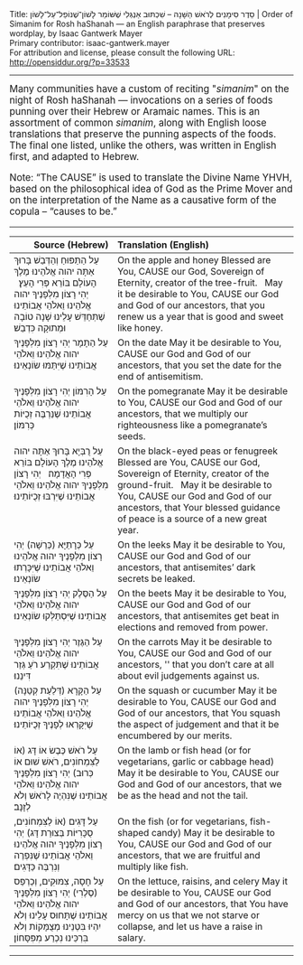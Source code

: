 <html>
<head></head>
<body>
Title: סֵדֶר סִימָנִים לְרֹאשׁ הַשָּׁנָה – שִׁכְתּוּב אַנְגְּלִי שֶׁשּׁוֹמֵר לָשׁוֹן־שֶׁנּוֹפֵל־עַל־לָשׁוֹן | Order of Simanim for Rosh haShanah — an English paraphrase that preserves wordplay, by Isaac Gantwerk Mayer<br />
Primary contributor: isaac-gantwerk.mayer<br />
For attribution and license, please consult the following URL: <a href="http://opensiddur.org/?p=33533">http://opensiddur.org/?p=33533</a>
<p />
<hr />

<div class="english" style="font-size: 1.2em;">
Many communities have a custom of reciting "<em>simanim</em>" on the night of Rosh haShanah — invocations on a series of foods punning over their Hebrew or Aramaic names. This is an assortment of common <em>simanim</em>, along with English loose translations that preserve the punning aspects of the foods. The final one listed, unlike the others, was written in English first, and adapted to Hebrew.

Note: “The CAUSE” is used to translate the Divine Name YHVH, based on the philosophical idea of God as the Prime Mover and on the interpretation of the Name as a causative form of the copula – “causes to be.”
</div>

<hr />


<table style="margin-left: auto;margin-right: auto;" class="draggable">
<thead><tr><th id="x" style="text-align: right;">Source (Hebrew)</th><th style="text-align: left;">Translation (English)</th></tr></thead>
<tbody>
<tr><td style="vertical-align:top;">
<div class="liturgy"><span lang="he">
<span class="instruction">עַל הַתַּפּוּחַ וְהַדְּבַשׁ</span>
בָּרוּךְ אַתָּה 
יהוה אֱלֹהֵינוּ 
מֶלֶךְ הָעוֹלָם 
בּוֹרֵא פְּרִי הָעֵץ׃ 
&nbsp;
יְהִי רָצוֹן מִלְּפָנֶיךָ 
יהוה אֱלֹהֵינוּ וֵאלֹהֵי אֲבוֹתֵינוּ 
שֶׁתְּחַדֵּשׁ עָלֵינוּ שָׁנָה טוֹבָה וּמְתוּקָה כִּדְבַשׁ׃
</span></div></td>
 
<td style="vertical-align:top;">
<div class="english">
<span class="instruction">On the apple and honey</span>
Blessed are You, 
CAUSE our God, 
Sovereign of Eternity, 
creator of the tree-fruit. 
&nbsp;
May it be desirable to You, 
CAUSE our God and God of our ancestors, 
that you renew us a year that is good and sweet like honey.  
</div></td></tr>


<tr><td style="vertical-align:top;">
<div class="liturgy"><span lang="he">
<span class="instruction">עַל הַתָּמָר</span>
יְהִי רָצוֹן מִלְּפָנֶיךָ 
יהוה אֱלֹהֵינוּ וֵאלֹהֵי אֲבוֹתֵינוּ 
שֶׁיִּתַּמּוּ שׂוֹנְאֵינוּ׃
</span></div></td>
 
<td style="vertical-align:top;">
<div class="english">
<span class="instruction">On the date</span>
May it be desirable to You, 
CAUSE our God and God of our ancestors, 
that you set the date for the end of antisemitism.
</div></td></tr>


<tr><td style="vertical-align:top;">
<div class="liturgy"><span lang="he">
<span class="instruction">עַל הָרִמּוֹן</span>
יְהִי רָצוֹן מִלְּפָנֶיךָ 
יהוה אֱלֹהֵינוּ וֵאלֹהֵי אֲבוֹתֵינוּ 
שֶׁנַּרְבֶּה זְכֻיּוֹת כְּרִמּוֹן׃
</span></div></td>
 
<td style="vertical-align:top;">
<div class="english">
<span class="instruction">On the pomegranate</span>
May it be desirable to You, 
CAUSE our God and God of our ancestors, 
that we multiply our righteousness like a pomegranate’s seeds.
</div></td></tr>


<tr><td style="vertical-align:top;">
<div class="liturgy"><span lang="he">
<span class="instruction">עַל רֻבְּיָא</span>
בָּרוּךְ אַתָּה 
יהוה אֱלֹהֵינוּ 
מֶלֶךְ הָעוֹלָם 
בּוֹרֵא פְּרִי הָאֲדָמָה׃ 
&nbsp;
יְהִי רָצוֹן מִלְּפָנֶיךָ 
יהוה אֱלֹהֵינוּ וֵאלֹהֵי אֲבוֹתֵינוּ 
שֶׁיִּרְבּוּ זְכֻיּוֹתֵינוּ׃
</span></div></td>
 
<td style="vertical-align:top;">
<div class="english">
<span class="instruction">On the black-eyed peas or fenugreek</span>
Blessed are You, 
CAUSE our God, 
Sovereign of Eternity, 
creator of the ground-fruit. 
&nbsp;
May it be desirable to You, 
CAUSE our God and God of our ancestors, 
that Your blessed guidance of peace is a source of a new great year.
</div></td></tr>


<tr><td style="vertical-align:top;">
<div class="liturgy"><span lang="he">
<span class="instruction">עַל כְּרָתַיָּא (כְּרֵשָׁה)</span>
יְהִי רָצוֹן מִלְּפָנֶיךָ 
יהוה אֱלֹהֵינוּ וֵאלֹהֵי אֲבוֹתֵינוּ 
שֶׁיִּכָּרְתוּ שׂוֹנְאֵינוּ׃
</span></div></td>
 
<td style="vertical-align:top;">
<div class="english">
<span class="instruction">On the leeks</span>
May it be desirable to You, 
CAUSE our God and God of our ancestors, 
that antisemites’ dark secrets be leaked.
</div></td></tr>


<tr><td style="vertical-align:top;">
<div class="liturgy"><span lang="he">
<span class="instruction">עַל הַסֶּלֶק</span>
יְהִי רָצוֹן מִלְּפָנֶיךָ 
יהוה אֱלֹהֵינוּ וֵאלֹהֵי אֲבוֹתֵינוּ 
שֶׁיִּסְתַּלְּקוּ שׂוֹנְאֵינוּ׃
</span></div></td>
 
<td style="vertical-align:top;">
<div class="english">
<span class="instruction">On the beets</span>
May it be desirable to You, 
CAUSE our God and God of our ancestors, 
that antisemites get beat in elections and removed from power.
</div></td></tr>


<tr><td style="vertical-align:top;">
<div class="liturgy"><span lang="he">
<span class="instruction">עַל הַגֶּזֶר</span>
יְהִי רָצוֹן מִלְּפָנֶיךָ 
יהוה אֱלֹהֵינוּ וֵאלֹהֵי אֲבוֹתֵינוּ 
שֶׁתִּקְרַע רֹעַ גְּזַר דִּינֵנוּ׃
</span></div></td>
 
<td style="vertical-align:top;">
<div class="english">
<span class="instruction">On the carrots</span>
May it be desirable to You, 
CAUSE our God and God of our ancestors, ''
that you don’t care at all about evil judgements against us.
</div></td></tr>


<tr><td style="vertical-align:top;">
<div class="liturgy"><span lang="he">
<span class="instruction">עַל הַקָּרָא (דְּלַעַת קְטַנָּה)</span>
יְהִי רָצוֹן מִלְּפָנֶיךָ 
יהוה אֱלֹהֵינוּ וֵאלֹהֵי אֲבוֹתֵינוּ 
שֶׁיִּקָּרְאוּ לְפָנֶיךָ זְכֻיּוֹתֵינוּ׃
</span></div></td>
 
<td style="vertical-align:top;">
<div class="english">
<span class="instruction">On the squash or cucumber</span>
May it be desirable to You, 
CAUSE our God and God of our ancestors, 
that You squash the aspect of judgement and that it be encumbered by our merits.
</div></td></tr>


<tr><td style="vertical-align:top;">
<div class="liturgy"><span lang="he">
<span class="instruction">עַל רֹאשׁ כֶּבֶשׂ אוֹ דָּג (אוֹ לַצִּמְחוֹנִים, רֹאשׁ שׁוּם אוֹ כְּרוּב)</span>
יְהִי רָצוֹן מִלְּפָנֶיךָ 
יהוה אֱלֹהֵינוּ וֵאלֹהֵי אֲבוֹתֵינוּ 
שֶׁנִּהְיֶה לָרֹאשׁ וְלֹא לְזָנָב׃
</span></div></td>
 
<td style="vertical-align:top;">
<div class="english">
<span class="instruction">On the lamb or fish head (or for vegetarians, garlic or cabbage head)</span>
May it be desirable to You, 
CAUSE our God and God of our ancestors, 
that we be as the head and not the tail.
</div></td></tr>


<tr><td style="vertical-align:top;">
<div class="liturgy"><span lang="he">
<span class="instruction">עַל דָּגִים (אוֹ לַצִּמְחוֹנִים, סֻכָּרִיּוֹת בְּצוּרַת דָּג)</span>
יְהִי רָצוֹן מִלְּפָנֶיךָ 
יהוה אֱלֹהֵינוּ וֵאלֹהֵי אֲבוֹתֵינוּ 
שֶׁנִּפְרֶה וְנִרְבֶּה כַּדָּגִים׃
</span></div></td>
 
<td style="vertical-align:top;">
<div class="english">
<span class="instruction">On the fish (or for vegetarians, fish-shaped candy)</span>
May it be desirable to You, 
CAUSE our God and God of our ancestors, 
that we are fruitful and multiply like fish.
</div></td></tr>


<tr><td style="vertical-align:top;">
<div class="liturgy"><span lang="he">
<span class="instruction">עַל חָסָה, צִמּוּקִים, וְכַרְפַּס (סֶלֶרִי)</span>
יְהִי רָצוֹן מִלְּפָנֶיךָ 
יהוה אֱלֹהֵינוּ וֵאלֹהֵי אֲבוֹתֵינוּ 
שֶׁתָּחוּס עָלֵינוּ 
וְלֹא יִהְיוּ בִּטְנֵינוּ מְצֻמָּקוֹת 
וְלֹא בִּרְכֵּינוּ נִכְרַע מִפִּסָּחוֹן׃
</span></div></td>
 
<td style="vertical-align:top;">
<div class="english">
<span class="instruction">On the lettuce, raisins, and celery</span>
May it be desirable to You, 
CAUSE our God and God of our ancestors, 
that You have mercy on us 
that we not starve or collapse, 
and let us have a raise in salary. 
</div></td></tr>
</tbody></table>

<hr />

&nbsp;
</body>
</html>